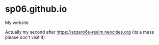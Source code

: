 # sp06.github.io 
My website

Actually my second after https://spzero6s-realm.neocities.org (its a mess please don't visit it)
